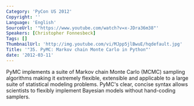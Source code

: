 ```yaml
---
Category: 'PyCon US 2012'
Copyright: ''
Language: 'English'
SourceUrl: '"https://www.youtube.com/watch?v=x-JDra36m38"'
Speakers: [Christopher Fonnesbeck]
Tags: []
ThumbnailUrl: 'http://img.youtube.com/vi/MJpp5jlBwuE/hqdefault.jpg'
Title: '"35. PyMC: Markov chain Monte Carlo in Python"'
date: '2012-03-11'
---
```

PyMC implements a suite of Markov chain Monte Carlo (MCMC) sampling algorithms
making it extremely flexible, extensible and applicable to a large suite of
statistical modeling problems. PyMC's clear, concise syntax allows scientists
to flexibly implement Bayesian models without hand-coding samplers.


